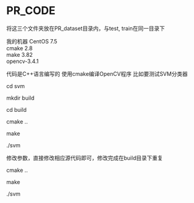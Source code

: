 # PR_CODE
将这三个文件夹放在PR_dataset目录内，与test, train在同一目录下

我的机器
CentOS 7.5   
cmake 2.8   
make 3.82    
opencv-3.4.1

代码是C++语言编写的
使用cmake编译OpenCV程序
比如要测试SVM分类器

cd svm  

mkdir build

cd build

cmake ..

make

./svm

修改参数，直接修改相应源代码即可，修改完成在build目录下重复

cmake ..

make

./svm
